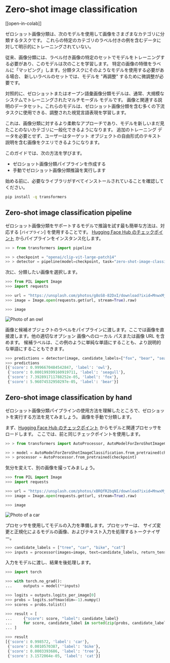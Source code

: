 <!--Copyright 2023 The HuggingFace Team. All rights reserved.

Licensed under the Apache License, Version 2.0 (the "License"); you may not use this file except in compliance with
the License. You may obtain a copy of the License at

http://www.apache.org/licenses/LICENSE-2.0

Unless required by applicable law or agreed to in writing, software distributed under the License is distributed on
an "AS IS" BASIS, WITHOUT WARRANTIES OR CONDITIONS OF ANY KIND, either express or implied. See the License for the
specific language governing permissions and limitations under the License.

⚠️ Note that this file is in Markdown but contain specific syntax for our doc-builder (similar to MDX) that may not be
rendered properly in your Markdown viewer.

-->

# Zero-shot image classification

[[open-in-colab]]

ゼロショット画像分類は、次のモデルを使用して画像をさまざまなカテゴリに分類するタスクです。
これらの特定のカテゴリのラベル付きの例を含むデータに対して明示的にトレーニングされていない。

従来、画像分類には、ラベル付き画像の特定のセットでモデルをトレーニングする必要があり、このモデルは次のことを学習します。
特定の画像の特徴をラベルに「マッピング」します。分類タスクにそのようなモデルを使用する必要がある場合、
新しいラベルのセットでは、モデルを "再調整" するために微調整が必​​要です。

対照的に、ゼロショットまたはオープン語彙画像分類モデルは、通常、大規模なシステムでトレーニングされたマルチモーダル モデルです。
画像と関連する説明のデータセット。これらのモデルは、ゼロショット画像分類を含む多くの下流タスクに使用できる、調整された視覚言語表現を学習します。

これは、画像分類に対するより柔軟なアプローチであり、モデルを新しいまだ見たことのないカテゴリに一般化できるようになります。
追加のトレーニング データを必要とせず、ユーザーはターゲット オブジェクトの自由形式のテキスト説明を含む画像をクエリできるようになります。

このガイドでは、次の方法を学びます。

* ゼロショット画像分類パイプラインを作成する
* 手動でゼロショット画像分類推論を実行します

始める前に、必要なライブラリがすべてインストールされていることを確認してください。

```bash
pip install -q transformers
```

## Zero-shot image classification pipeline

ゼロショット画像分類をサポートするモデルで推論を試す最も簡単な方法は、対応する [`パイプライン`] を使用することです。
[Hugging Face Hub のチェックポイント](https://huggingface.co/models?pipeline_tag=zero-shot-image-classification&sort=downloads) からパイプラインをインスタンス化します。

```python
>> > from transformers import pipeline

>> > checkpoint = "openai/clip-vit-large-patch14"
>> > detector = pipeline(model=checkpoint, task="zero-shot-image-classification")
```

次に、分類したい画像を選択します。

```py
>>> from PIL import Image
>>> import requests

>>> url = "https://unsplash.com/photos/g8oS8-82DxI/download?ixid=MnwxMjA3fDB8MXx0b3BpY3x8SnBnNktpZGwtSGt8fHx8fDJ8fDE2NzgxMDYwODc&force=true&w=640"
>>> image = Image.open(requests.get(url, stream=True).raw)

>>> image
```

<div class="flex justify-center">
     <img src="https://huggingface.co/datasets/huggingface/documentation-images/resolve/main/transformers/tasks/owl.jpg" alt="Photo of an owl"/>
</div>

画像と候補オブジェクトのラベルをパイプラインに渡します。ここでは画像を直接渡します。他の適切なオプション
画像へのローカル パスまたは画像 URL を含めます。
候補ラベルは、この例のように単純な単語にすることも、より説明的な単語にすることもできます。

```py
>>> predictions = detector(image, candidate_labels=["fox", "bear", "seagull", "owl"])
>>> predictions
[{'score': 0.9996670484542847, 'label': 'owl'},
 {'score': 0.000199399160919711, 'label': 'seagull'},
 {'score': 7.392891711788252e-05, 'label': 'fox'},
 {'score': 5.96074532950297e-05, 'label': 'bear'}]
```

## Zero-shot image classification by hand

ゼロショット画像分類パイプラインの使用方法を理解したところで、ゼロショットを実行する方法を見てみましょう。
画像を手動で分類します。

まず、[Hugging Face Hub のチェックポイント](https://huggingface.co/models?pipeline_tag=zero-shot-image-classification&sort=downloads) からモデルと関連プロセッサをロードします。
ここでは、前と同じチェックポイントを使用します。

```py
>> > from transformers import AutoProcessor, AutoModelForZeroShotImageClassification

>> > model = AutoModelForZeroShotImageClassification.from_pretrained(checkpoint)
>> > processor = AutoProcessor.from_pretrained(checkpoint)
```

気分を変えて、別の画像を撮ってみましょう。

```py
>>> from PIL import Image
>>> import requests

>>> url = "https://unsplash.com/photos/xBRQfR2bqNI/download?ixid=MnwxMjA3fDB8MXxhbGx8fHx8fHx8fHwxNjc4Mzg4ODEx&force=true&w=640"
>>> image = Image.open(requests.get(url, stream=True).raw)

>>> image
```

<div class="flex justify-center">
     <img src="https://huggingface.co/datasets/huggingface/documentation-images/resolve/main/transformers/tasks/car.jpg" alt="Photo of a car"/>
</div>

プロセッサを使用してモデルの入力を準備します。プロセッサーは、
サイズ変更と正規化によるモデルの画像、およびテキスト入力を処理するトークナイザー。

```py
>>> candidate_labels = ["tree", "car", "bike", "cat"]
>>> inputs = processor(images=image, text=candidate_labels, return_tensors="pt", padding=True)
```

入力をモデルに渡し、結果を後処理します。


```py
>>> import torch

>>> with torch.no_grad():
...     outputs = model(**inputs)

>>> logits = outputs.logits_per_image[0]
>>> probs = logits.softmax(dim=-1).numpy()
>>> scores = probs.tolist()

>>> result = [
...     {"score": score, "label": candidate_label}
...     for score, candidate_label in sorted(zip(probs, candidate_labels), key=lambda x: -x[0])
... ]

>>> result
[{'score': 0.998572, 'label': 'car'},
 {'score': 0.0010570387, 'label': 'bike'},
 {'score': 0.0003393686, 'label': 'tree'},
 {'score': 3.1572064e-05, 'label': 'cat'}]
```
